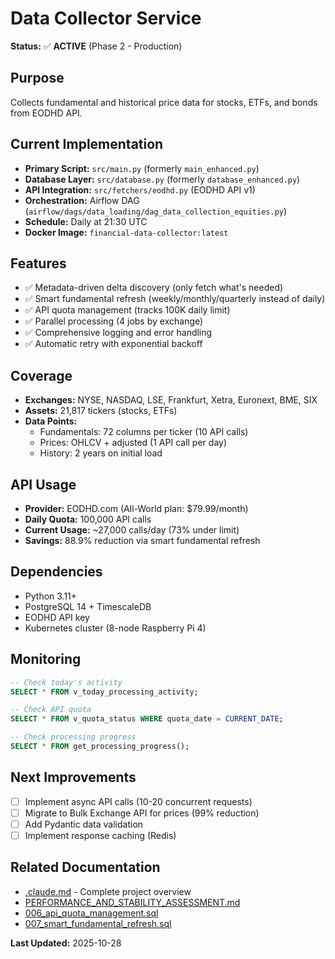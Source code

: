 # Data Collector Service

**Status:** ✅ **ACTIVE** (Phase 2 - Production)

## Purpose
Collects fundamental and historical price data for stocks, ETFs, and bonds from EODHD API.

## Current Implementation
- **Primary Script:** `src/main.py` (formerly `main_enhanced.py`)
- **Database Layer:** `src/database.py` (formerly `database_enhanced.py`)
- **API Integration:** `src/fetchers/eodhd.py` (EODHD API v1)
- **Orchestration:** Airflow DAG (`airflow/dags/data_loading/dag_data_collection_equities.py`)
- **Schedule:** Daily at 21:30 UTC
- **Docker Image:** `financial-data-collector:latest`

## Features
- ✅ Metadata-driven delta discovery (only fetch what's needed)
- ✅ Smart fundamental refresh (weekly/monthly/quarterly instead of daily)
- ✅ API quota management (tracks 100K daily limit)
- ✅ Parallel processing (4 jobs by exchange)
- ✅ Comprehensive logging and error handling
- ✅ Automatic retry with exponential backoff

## Coverage
- **Exchanges:** NYSE, NASDAQ, LSE, Frankfurt, Xetra, Euronext, BME, SIX
- **Assets:** 21,817 tickers (stocks, ETFs)
- **Data Points:**
  - Fundamentals: 72 columns per ticker (10 API calls)
  - Prices: OHLCV + adjusted (1 API call per day)
  - History: 2 years on initial load

## API Usage
- **Provider:** EODHD.com (All-World plan: $79.99/month)
- **Daily Quota:** 100,000 API calls
- **Current Usage:** ~27,000 calls/day (73% under limit)
- **Savings:** 88.9% reduction via smart fundamental refresh

## Dependencies
- Python 3.11+
- PostgreSQL 14 + TimescaleDB
- EODHD API key
- Kubernetes cluster (8-node Raspberry Pi 4)

## Monitoring
```sql
-- Check today's activity
SELECT * FROM v_today_processing_activity;

-- Check API quota
SELECT * FROM v_quota_status WHERE quota_date = CURRENT_DATE;

-- Check processing progress
SELECT * FROM get_processing_progress();
```

## Next Improvements
- [ ] Implement async API calls (10-20 concurrent requests)
- [ ] Migrate to Bulk Exchange API for prices (99% reduction)
- [ ] Add Pydantic data validation
- [ ] Implement response caching (Redis)

## Related Documentation
- [.claude.md](../../.claude.md) - Complete project overview
- [PERFORMANCE_AND_STABILITY_ASSESSMENT.md](../../docs/PERFORMANCE_AND_STABILITY_ASSESSMENT.md)
- [006_api_quota_management.sql](../../database/migrations/006_api_quota_management.sql)
- [007_smart_fundamental_refresh.sql](../../database/migrations/007_smart_fundamental_refresh.sql)

**Last Updated:** 2025-10-28
